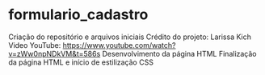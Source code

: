 # formulario_cadastro

Criação do repositório e arquivos iniciais
Crédito do projeto: Larissa Kich
Video YouTube: https://www.youtube.com/watch?v=zWw0npNDkVM&t=586s
Desenvolvimento da página HTML
Finalização da página HTML e início de estilização CSS
